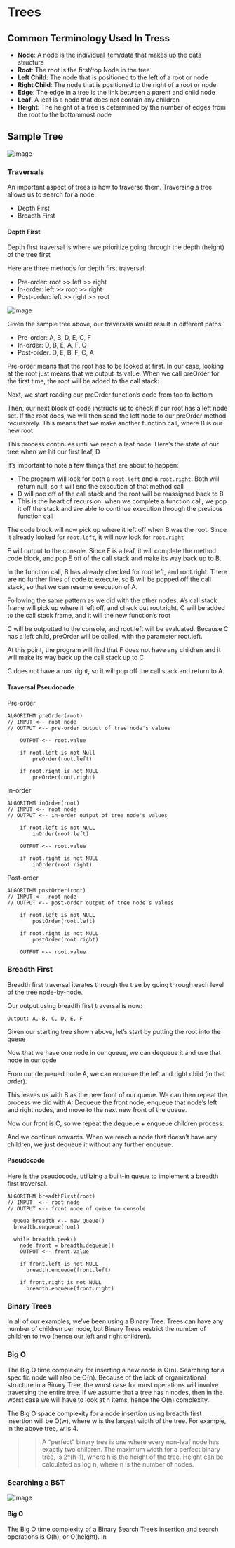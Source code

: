 # Trees

## Common Terminology Used In Tress

- **Node**: A node is the individual item/data that makes up the data structure
- **Root**: The root is the first/top Node in the tree
- **Left Child**: The node that is positioned to the left of a root or node
- **Right Child**: The node that is positioned to the right of a root or node
- **Edge**: The edge in a tree is the link between a parent and child node
- **Leaf**: A leaf is a node that does not contain any children
- **Height**: The height of a tree is determined by the number of edges from the root to the bottommost node

## Sample Tree

![image](assets/Read15.png)

### Traversals

An important aspect of trees is how to traverse them. Traversing a tree allows us to search for a node:

- Depth First
- Breadth First

#### Depth First

Depth first traversal is where we prioritize going through the depth (height) of the tree first

Here are three methods for depth first traversal:

- Pre-order: root >> left >> right
- In-order: left >> root >> right
- Post-order: left >> right >> root

![image](assets/Read15-2.png)

Given the sample tree above, our traversals would result in different paths:

- Pre-order: A, B, D, E, C, F
- In-order: D, B, E, A, F, C
- Post-order: D, E, B, F, C, A

Pre-order means that the root has to be looked at first. In our case, looking at the root just means that we output its value. When we call preOrder for the first time, the root will be added to the call stack:

Next, we start reading our preOrder function’s code from top to bottom

Then, our next block of code instructs us to check if our root has a left node set. If the root does, we will then send the left node to our preOrder method recursively. This means that we make another function call, where B is our new root

This process continues until we reach a leaf node. Here’s the state of our tree when we hit our first leaf, D

It’s important to note a few things that are about to happen:

- The program will look for both a `root.left` and a `root.right`. Both will return null, so it will end the execution of that method call
- D will pop off of the call stack and the root will be reassigned back to B
- This is the heart of recursion: when we complete a function call, we pop it off the stack and are able to continue execution through the previous function call

The code block will now pick up where it left off when B was the root. Since it already looked for `root.left`, it will now look for `root.right`

E will output to the console. Since E is a leaf, it will complete the method code block, and pop E off of the call stack and make its way back up to B.

In the function call, B has already checked for root.left, and root.right. There are no further lines of code to execute, so B will be popped off the call stack, so that we can resume execution of A.

Following the same pattern as we did with the other nodes, A’s call stack frame will pick up where it left off, and check out root.right. C will be added to the call stack frame, and it will the new function’s root

C will be outputted to the console, and root.left will be evaluated. Because C has a left child, preOrder will be called, with the parameter root.left.

At this point, the program will find that F does not have any children and it will make its way back up the call stack up to C

C does not have a root.right, so it will pop off the call stack and return to A.

#### Traversal Pseudocode

Pre-order

```
ALGORITHM preOrder(root)
// INPUT <-- root node
// OUTPUT <-- pre-order output of tree node's values

    OUTPUT <-- root.value

    if root.left is not Null
        preOrder(root.left)

    if root.right is not NULL
        preOrder(root.right)
```

In-order

```
ALGORITHM inOrder(root)
// INPUT <-- root node
// OUTPUT <-- in-order output of tree node's values

    if root.left is not NULL
        inOrder(root.left)

    OUTPUT <-- root.value

    if root.right is not NULL
        inOrder(root.right)
```

Post-order

```
ALGORITHM postOrder(root)
// INPUT <-- root node
// OUTPUT <-- post-order output of tree node's values

    if root.left is not NULL
        postOrder(root.left)

    if root.right is not NULL
        postOrder(root.right)

    OUTPUT <-- root.value
```

### Breadth First

Breadth first traversal iterates through the tree by going through each level of the tree node-by-node.

Our output using breadth first traversal is now:

```
Output: A, B, C, D, E, F
```

Given our starting tree shown above, let’s start by putting the root into the queue

Now that we have one node in our queue, we can dequeue it and use that node in our code

From our dequeued node A, we can enqueue the left and right child (in that order).

This leaves us with B as the new front of our queue. We can then repeat the process we did with A: Dequeue the front node, enqueue that node’s left and right nodes, and move to the next new front of the queue.

Now our front is C, so we repeat the dequeue + enqueue children process:

And we continue onwards. When we reach a node that doesn’t have any children, we just dequeue it without any further enqueue.

#### Pseudocode

Here is the pseudocode, utilizing a built-in queue to implement a breadth first traversal.

```
ALGORITHM breadthFirst(root)
// INPUT  <-- root node
// OUTPUT <-- front node of queue to console

  Queue breadth <-- new Queue()
  breadth.enqueue(root)

  while breadth.peek()
    node front = breadth.dequeue()
    OUTPUT <-- front.value

    if front.left is not NULL
      breadth.enqueue(front.left)

    if front.right is not NULL
      breadth.enqueue(front.right)
```

### Binary Trees

In all of our examples, we’ve been using a Binary Tree. Trees can have any number of children per node, but Binary Trees restrict the number of children to two (hence our left and right children).

### Big O

The Big O time complexity for inserting a new node is O(n). Searching for a specific node will also be O(n). Because of the lack of organizational structure in a Binary Tree, the worst case for most operations will involve traversing the entire tree. If we assume that a tree has n nodes, then in the worst case we will have to look at n items, hence the O(n) complexity.

The Big O space complexity for a node insertion using breadth first insertion will be O(w), where w is the largest width of the tree. For example, in the above tree, w is 4.

>> A “perfect” binary tree is one where every non-leaf node has exactly two children. The maximum width for a perfect binary tree, is 2^(h-1), where h is the height of the tree. Height can be calculated as log n, where n is the number of nodes.

### Searching a BST

![image](assets/Read15-3.png)

#### Big O

The Big O time complexity of a Binary Search Tree’s insertion and search operations is O(h), or O(height). In